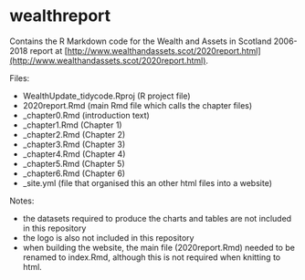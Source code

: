 # wealthreport

Contains the R Markdown code for the Wealth and Assets in Scotland 2006-2018 report at [http://www.wealthandassets.scot/2020report.html](http://www.wealthandassets.scot/2020report.html).

Files:
- WealthUpdate_tidycode.Rproj (R project file)
- 2020report.Rmd (main Rmd file which calls the chapter files)
- _chapter0.Rmd (introduction text)
- _chapter1.Rmd (Chapter 1)
- _chapter2.Rmd (Chapter 2)
- _chapter3.Rmd (Chapter 3)
- _chapter4.Rmd (Chapter 4)
- _chapter5.Rmd (Chapter 5)
- _chapter6.Rmd (Chapter 6)
- _site.yml (file that organised this an other html files into a website)


Notes:
- the datasets required to produce the charts and tables are not included in this repository
- the logo is also not included in this repository
- when building the website, the main file (2020report.Rmd) needed to be renamed to index.Rmd, although this is not required when knitting to html.
